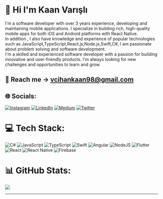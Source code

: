 # 👋 Hi I'm Kaan Varışlı
I'm a software developer with over 3 years experience, developing and maintaining mobile applications. I specialize in building rich, high-quality mobile apps for both iOS and Android platforms with React Native.<br>In addition , I also have knowledge and experience of popular technologies such as JavaScript,TypeScript,React.js,Node.js,Swift,C#, I am passionate about problem solving and software development.<br>I'm a skilled and experienced software developer with a passion for building innovative and user-friendly products. I'm always looking for new challenges and opportunities to learn and grow.

## 📧 Reach me -> vcihankaan98@gmail.com

## 🌐 Socials:
[![Instagram](https://img.shields.io/badge/Instagram-%23E4405F.svg?logo=Instagram&logoColor=white)](https://instagram.com/kaannvarsl) [![LinkedIn](https://img.shields.io/badge/LinkedIn-%230077B5.svg?logo=linkedin&logoColor=white)](https://linkedin.com/in/kaannvarsl) [![Medium](https://img.shields.io/badge/Medium-12100E?logo=medium&logoColor=white)](https://medium.com/@kaannvarsl) [![Twitter](https://img.shields.io/badge/Twitter-%231DA1F2.svg?logo=Twitter&logoColor=white)](https://twitter.com/kaanvarsl) 

# 💻 Tech Stack:
![C#](https://img.shields.io/badge/c%23-%23239120.svg?style=for-the-badge&logo=c-sharp&logoColor=white) ![JavaScript](https://img.shields.io/badge/javascript-%23323330.svg?style=for-the-badge&logo=javascript&logoColor=%23F7DF1E) ![TypeScript](https://img.shields.io/badge/typescript-%23007ACC.svg?style=for-the-badge&logo=typescript&logoColor=white) ![Swift](https://img.shields.io/badge/swift-F54A2A?style=for-the-badge&logo=swift&logoColor=white) ![Angular](https://img.shields.io/badge/angular-%23DD0031.svg?style=for-the-badge&logo=angular&logoColor=white) ![NodeJS](https://img.shields.io/badge/node.js-6DA55F?style=for-the-badge&logo=node.js&logoColor=white) ![Flutter](https://img.shields.io/badge/Flutter-%2302569B.svg?style=for-the-badge&logo=Flutter&logoColor=white) ![React](https://img.shields.io/badge/react-%2320232a.svg?style=for-the-badge&logo=react&logoColor=%2361DAFB) ![React Native](https://img.shields.io/badge/react_native-%2320232a.svg?style=for-the-badge&logo=react&logoColor=%2361DAFB) ![Firebase](https://img.shields.io/badge/firebase-%23039BE5.svg?style=for-the-badge&logo=firebase)
# 📊 GitHub Stats:
![](https://github-readme-stats.vercel.app/api/top-langs/?username=kaannvarsl&theme=react&hide_border=true&include_all_commits=true&count_private=true&layout=compact)

---

<!-- Proudly created with GPRM ( https://gprm.itsvg.in ) -->
